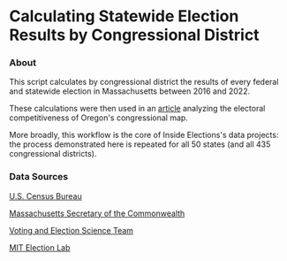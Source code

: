 # Calculating Statewide Election Results by Congressional District 

### About
This script calculates by congressional district the results of every federal and statewide election in Massachusetts between 2016 and 2022.

These calculations were then used in an [article](https://www.insideelections.com/news/article/massachusetts-redistricting-a-common-story-in-the-commonwealth) analyzing the electoral competitiveness of Oregon's congressional map. 

More broadly, this workflow is the core of Inside Elections's data projects: the process demonstrated here is repeated for all 50 states (and all 435 congressional districts).

### Data Sources
[U.S. Census Bureau](https://www.census.gov/cgi-bin/geo/shapefiles/index.php?year=2020&layergroup=Blocks+%282020%29)

[Massachusetts Secretary of the Commonwealth](https://electionstats.state.ma.us/)

[Voting and Election Science Team](https://dataverse.harvard.edu/dataverse/electionscience)

[MIT Election Lab](https://github.com/MEDSL/2022-elections-official/blob/main/individual_states/2022-ma-local-precinct-general.zip)
